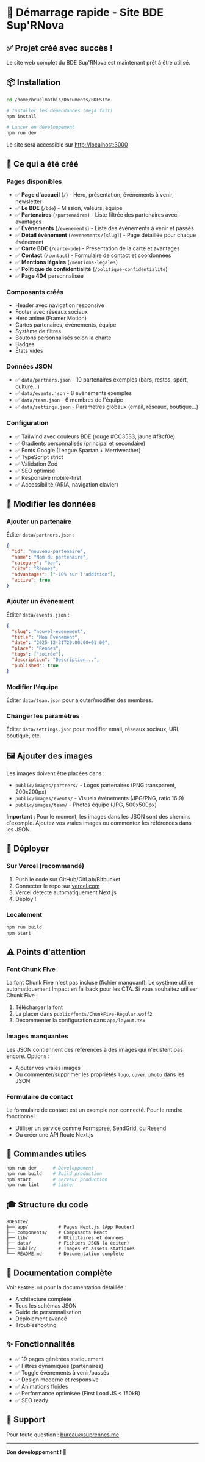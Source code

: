 # 🚀 Démarrage rapide - Site BDE Sup'RNova

## ✅ Projet créé avec succès !

Le site web complet du BDE Sup'RNova est maintenant prêt à être utilisé.

## 📦 Installation

```bash
cd /home/bruelmathis/Documents/BDESIte

# Installer les dépendances (déjà fait)
npm install

# Lancer en développement
npm run dev
```

Le site sera accessible sur [http://localhost:3000](http://localhost:3000)

## 🎯 Ce qui a été créé

### Pages disponibles
- ✅ **Page d'accueil** (`/`) - Hero, présentation, événements à venir, newsletter
- ✅ **Le BDE** (`/bde`) - Mission, valeurs, équipe
- ✅ **Partenaires** (`/partenaires`) - Liste filtrée des partenaires avec avantages
- ✅ **Événements** (`/evenements`) - Liste des événements à venir et passés
- ✅ **Détail événement** (`/evenements/[slug]`) - Page détaillée pour chaque événement
- ✅ **Carte BDE** (`/carte-bde`) - Présentation de la carte et avantages
- ✅ **Contact** (`/contact`) - Formulaire de contact et coordonnées
- ✅ **Mentions légales** (`/mentions-legales`)
- ✅ **Politique de confidentialité** (`/politique-confidentialite`)
- ✅ **Page 404** personnalisée

### Composants créés
- Header avec navigation responsive
- Footer avec réseaux sociaux
- Hero animé (Framer Motion)
- Cartes partenaires, événements, équipe
- Système de filtres
- Boutons personnalisés selon la charte
- Badges
- États vides

### Données JSON
- ✅ `data/partners.json` - 10 partenaires exemples (bars, restos, sport, culture...)
- ✅ `data/events.json` - 8 événements exemples
- ✅ `data/team.json` - 6 membres de l'équipe
- ✅ `data/settings.json` - Paramètres globaux (email, réseaux, boutique...)

### Configuration
- ✅ Tailwind avec couleurs BDE (rouge #CC3533, jaune #f8cf0e)
- ✅ Gradients personnalisés (principal et secondaire)
- ✅ Fonts Google (League Spartan + Merriweather)
- ✅ TypeScript strict
- ✅ Validation Zod
- ✅ SEO optimisé
- ✅ Responsive mobile-first
- ✅ Accessibilité (ARIA, navigation clavier)

## 🎨 Modifier les données

### Ajouter un partenaire
Éditer `data/partners.json` :
```json
{
  "id": "nouveau-partenaire",
  "name": "Nom du partenaire",
  "category": "bar",
  "city": "Rennes",
  "advantages": ["-10% sur l'addition"],
  "active": true
}
```

### Ajouter un événement
Éditer `data/events.json` :
```json
{
  "slug": "nouvel-evenement",
  "title": "Mon Événement",
  "date": "2025-12-31T20:00:00+01:00",
  "place": "Rennes",
  "tags": ["soirée"],
  "description": "Description...",
  "published": true
}
```

### Modifier l'équipe
Éditer `data/team.json` pour ajouter/modifier des membres.

### Changer les paramètres
Éditer `data/settings.json` pour modifier email, réseaux sociaux, URL boutique, etc.

## 🖼️ Ajouter des images

Les images doivent être placées dans :
- `public/images/partners/` - Logos partenaires (PNG transparent, 200x200px)
- `public/images/events/` - Visuels événements (JPG/PNG, ratio 16:9)
- `public/images/team/` - Photos équipe (JPG, 500x500px)

**Important** : Pour le moment, les images dans les JSON sont des chemins d'exemple. Ajoutez vos vraies images ou commentez les références dans les JSON.

## 🚢 Déployer

### Sur Vercel (recommandé)
1. Push le code sur GitHub/GitLab/Bitbucket
2. Connecter le repo sur [vercel.com](https://vercel.com)
3. Vercel détecte automatiquement Next.js
4. Deploy !

### Localement
```bash
npm run build
npm start
```

## ⚠️ Points d'attention

### Font Chunk Five
La font Chunk Five n'est pas incluse (fichier manquant). Le système utilise automatiquement Impact en fallback pour les CTA. Si vous souhaitez utiliser Chunk Five :
1. Télécharger la font
2. La placer dans `public/fonts/ChunkFive-Regular.woff2`
3. Décommenter la configuration dans `app/layout.tsx`

### Images manquantes
Les JSON contiennent des références à des images qui n'existent pas encore. Options :
- Ajouter vos vraies images
- Ou commenter/supprimer les propriétés `logo`, `cover`, `photo` dans les JSON

### Formulaire de contact
Le formulaire de contact est un exemple non connecté. Pour le rendre fonctionnel :
- Utiliser un service comme Formspree, SendGrid, ou Resend
- Ou créer une API Route Next.js

## 📝 Commandes utiles

```bash
npm run dev      # Développement
npm run build    # Build production
npm start        # Serveur production
npm run lint     # Linter
```

## 🎓 Structure du code

```
BDESIte/
├── app/           # Pages Next.js (App Router)
├── components/    # Composants React
├── lib/           # Utilitaires et données
├── data/          # Fichiers JSON (à éditer)
├── public/        # Images et assets statiques
└── README.md      # Documentation complète
```

## 📖 Documentation complète

Voir `README.md` pour la documentation détaillée :
- Architecture complète
- Tous les schémas JSON
- Guide de personnalisation
- Déploiement avancé
- Troubleshooting

## ✨ Fonctionnalités

- ✅ 19 pages générées statiquement
- ✅ Filtres dynamiques (partenaires)
- ✅ Toggle événements à venir/passés
- ✅ Design moderne et responsive
- ✅ Animations fluides
- ✅ Performance optimisée (First Load JS < 150kB)
- ✅ SEO ready

## 🤝 Support

Pour toute question : bureau@suprennes.me

---

**Bon développement ! 🎉**

